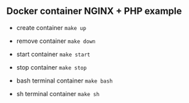 ## Docker container NGINX + PHP example

- create container
`make up`

- remove container
`make down`

- start container
`make start`

- stop container
`make stop`

- bash terminal container
`make bash`

- sh terminal container
`make sh`